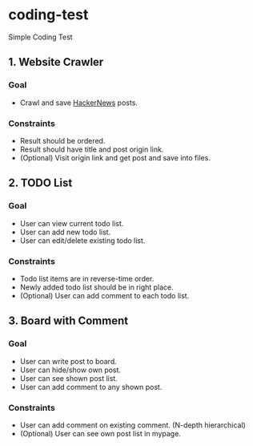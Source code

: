 # coding-test
Simple Coding Test

## 1. Website Crawler
### Goal

- Crawl and save [HackerNews](https://news.ycombinator.com/) posts.

### Constraints

- Result should be ordered.
- Result should have title and post origin link.
- (Optional) Visit origin link and get post and save into files.

## 2. TODO List
### Goal

- User can view current todo list.
- User can add new todo list.
- User can edit/delete existing todo list.

### Constraints

- Todo list items are in reverse-time order.
- Newly added todo list should be in right place.
- (Optional) User can add comment to each todo list.

## 3. Board with Comment
### Goal

- User can write post to board.
- User can hide/show own post.
- User can see shown post list.
- User can add comment to any shown post.

### Constraints

- User can add comment on existing comment. (N-depth hierarchical)
- (Optional) User can see own post list in mypage.
